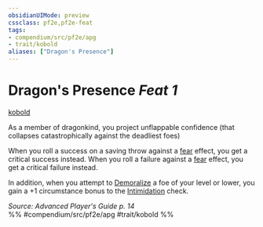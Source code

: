```yaml
---
obsidianUIMode: preview
cssclass: pf2e,pf2e-feat
tags:
- compendium/src/pf2e/apg
- trait/kobold
aliases: ["Dragon's Presence"]
---
```

# Dragon's Presence  *Feat 1*  
[kobold](../../rules/traits/kobold-b1.md)  


As a member of dragonkind, you project unflappable confidence (that collapses catastrophically against the deadliest foes)

When you roll a success on a saving throw against a [fear](../../rules/traits/fear.md) effect, you get a critical success instead. When you roll a failure against a [fear](../../rules/traits/fear.md) effect, you get a critical failure instead.

In addition, when you attempt to [Demoralize](../../rules/actions/demoralize.md) a foe of your level or lower, you gain a +1 circumstance bonus to the [Intimidation](../skills.md#Intimidation) check.

*Source: Advanced Player's Guide p. 14*  
%% #compendium/src/pf2e/apg #trait/kobold %%